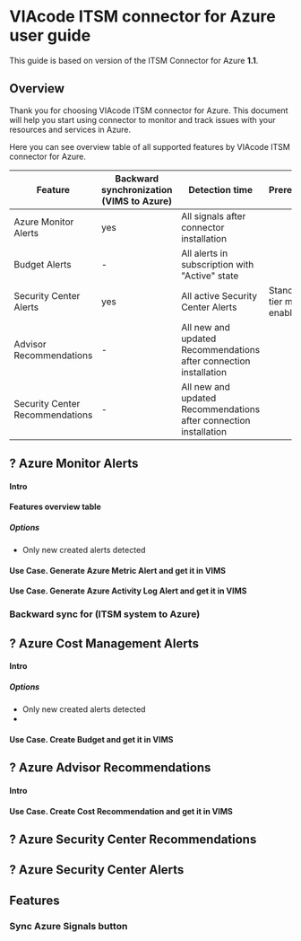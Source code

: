 # VIAcode ITSM connector for Azure user guide
This guide is based on version of the ITSM Connector for Azure **1.1**.

<!-- TOC -->

<!-- TOC END -->

## Overview

Thank you for choosing VIAcode ITSM connector for Azure. This document will help you start using connector to monitor and track issues with your resources and services in Azure.

Here you can see overview table of all supported features by VIAcode ITSM connector for Azure. 



| Feature                         | Backward synchronization (VIMS to Azure) | Detection time                                               | Prerequisite                  |
| ------------------------------- | ---------------------------------------- | ------------------------------------------------------------ | ----------------------------- |
| Azure Monitor Alerts            | yes                                      | All signals after connector installation                     |                               |
| Budget Alerts                   | -                                        | All alerts in subscription with "Active" state               |                               |
| Security Center Alerts          | yes                                      | All active Security Center Alerts                            | Standard tier must be enabled |
| Advisor Recommendations         | -                                        | All new and updated Recommendations after connection installation |                               |
| Security Center Recommendations | -                                        | All new and updated Recommendations after connection installation |                               |




## ? Azure Monitor Alerts
#### Intro
#### Features overview table
##### Options
- Only new created alerts detected
#### Use Case.  Generate Azure Metric Alert and get it in VIMS
#### Use Case.  Generate Azure Activity Log  Alert and get it in VIMS

### Backward sync  for (ITSM system to Azure)


## ? Azure Cost Management Alerts
#### Intro
##### Options 
- Only new created alerts detected
- 
#### Use Case. Create Budget and get it in VIMS

## ? Azure Advisor Recommendations
#### Intro
#### Use Case. Create Cost Recommendation and get it in VIMS

## ? Azure Security Center Recommendations


## ? Azure Security Center Alerts 

## Features
### Sync Azure Signals button

